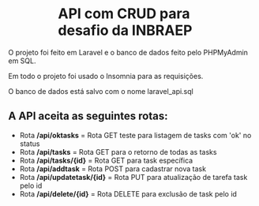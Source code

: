 <div class="center"><h1>API com CRUD para desafio da INBRAEP</h1></div>

<p>O projeto foi feito em Laravel e o banco de dados feito pelo PHPMyAdmin em SQL.</p>
<p>Em todo o projeto foi usado o Insomnia para as requisições.</p>
<p>O banco de dados está salvo com o nome laravel_api.sql</p>

<h2>A API aceita as seguintes rotas:</h2>
<ul>
<li>Rota <b>/api/oktasks</b> = Rota GET teste para listagem de tasks com 'ok' no status</li>
<li>Rota <b>/api/tasks</b> = Rota GET para o retorno de todas as tasks</li>
<li>Rota <b>/api/tasks/{id}</b> = Rota GET para task específica</li>
<li>Rota <b>/api/addtask</b> = Rota POST para cadastrar nova task</li>
<li>Rota <b>/api/updatetask/{id}</b> = Rota PUT para atualização de tarefa task pelo id</li>
<li>Rota <b>/api/delete/{id}</b> = Rota DELETE para exclusão de task pelo id</li>
</ul>

<style>
.center {
margin: auto;
width: 60%;
}
</style>